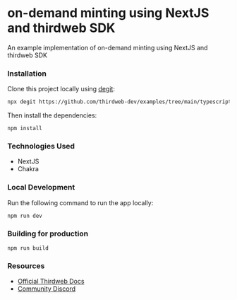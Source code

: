 # on-demand minting using NextJS and thirdweb SDK

An example implementation of on-demand minting using NextJS and thirdweb SDK

### Installation

Clone this project locally using [degit](https://npmjs.org/package/degit):

```bash
npx degit https://github.com/thirdweb-dev/examples/tree/main/typescript/on-demand-minting
```

Then install the dependencies:

```
npm install
```


### Technologies Used
 - NextJS
 - Chakra

### Local Development



Run the following command to run the app locally:

```
npm run dev
```


### Building for production



```
npm run build
```

### Resources

- [Official Thirdweb Docs](https://docs.thirdeb.com)
- [Community Discord](https://discord.gg/thirdweb)